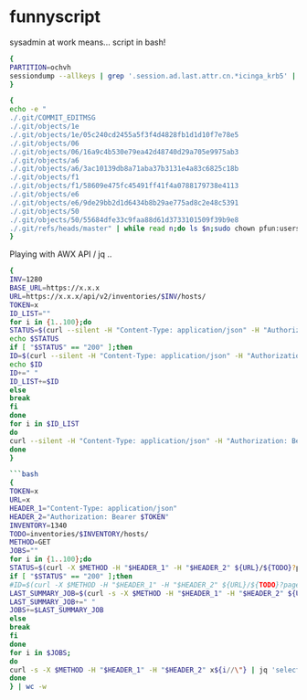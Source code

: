 # funnyscript
sysadmin at work means... script in bash!

```bash
{
PARTITION=ochvh
sessiondump --allkeys | grep '.session.ad.last.attr.cn.*icinga_krb5' | cut -d'.' -f1 | xargs -I {} sessiondump --sid {} | grep 'session.server.network.name.default' | grep $PARTITION | cut -d' ' -f3 | sort | uniq
}
```

```bash
{
echo -e "
./.git/COMMIT_EDITMSG
./.git/objects/1e
./.git/objects/1e/05c240cd2455a5f3f4d4828fb1d1d10f7e78e5
./.git/objects/06
./.git/objects/06/16a9c4b530e79ea42d48740d29a705e9975ab3
./.git/objects/a6
./.git/objects/a6/3ac10139db8a71aba37b3131e4a83c6825c18b
./.git/objects/f1
./.git/objects/f1/58609e475fc45491ff41f4a0788179738e4113
./.git/objects/e6
./.git/objects/e6/9de29bb2d1d6434b8b29ae775ad8c2e48c5391
./.git/objects/50
./.git/objects/50/55684dfe33c9faa88d61d3733101509f39b9e8
./.git/refs/heads/master" | while read n;do ls $n;sudo chown pfun:users $n;done;make push
}
```

Playing with AWX API / jq ..
```bash
{
INV=1280
BASE_URL=https://x.x.x
URL=https://x.x.x/api/v2/inventories/$INV/hosts/
TOKEN=x
ID_LIST=""
for i in {1..100};do
STATUS=$(curl --silent -H "Content-Type: application/json" -H "Authorization: Bearer $TOKEN" -o /dev/null -s -w "%{http_code}\n" ${URL}?page=$i)
echo $STATUS
if [ "$STATUS" == "200" ];then
ID=$(curl --silent -H "Content-Type: application/json" -H "Authorization: Bearer $TOKEN" -X GET ${URL}?page=$i | jq .results[].related.job_host_summaries)
echo $ID
ID+=" "
ID_LIST+=$ID
else
break
fi
done
for i in $ID_LIST
do
curl --silent -H "Content-Type: application/json" -H "Authorization: Bearer $TOKEN" -X GET ${BASE_URL}${i//\"}?failed=true | jq '.results[] | "\(.summary_fields.host.name): \(.summary_fields.job.status)"' | sort | uniq
done
}

```bash
{
TOKEN=x
URL=x
HEADER_1="Content-Type: application/json"
HEADER_2="Authorization: Bearer $TOKEN"
INVENTORY=1340
TODO=inventories/$INVENTORY/hosts/
METHOD=GET
JOBS=""
for i in {1..100};do
STATUS=$(curl -X $METHOD -H "$HEADER_1" -H "$HEADER_2" ${URL}/${TODO}?page=$i -o /dev/null -s -w "%{http_code}\n")
if [ "$STATUS" == "200" ];then
#ID=$(curl -X $METHOD -H "$HEADER_1" -H "$HEADER_2" ${URL}/${TODO}?page=$i | jq.results.
LAST_SUMMARY_JOB=$(curl -s -X $METHOD -H "$HEADER_1" -H "$HEADER_2" ${URL}/${TODO}?page=$i | jq .results[].related.last_job_host_summary)
LAST_SUMMARY_JOB+=" "
JOBS+=$LAST_SUMMARY_JOB
else
break
fi
done
for i in $JOBS;
do 
curl -s -X $METHOD -H "$HEADER_1" -H "$HEADER_2" x${i//\"} | jq 'select(.failed==true) | .host_name' | sort | uniq  
done
} | wc -w
```

```
